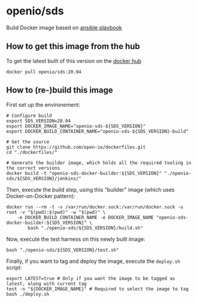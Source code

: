 # openio/sds

Build Docker image based on [ansible playbook](https://github.com/open-io/ansible-playbook-openio-deployment)

## How to get this image from the hub

To get the latest built of this version on the [docker hub](https://hub.docker.com/r/openio/sds)

```shell
docker pull openio/sds:20.04
```

## How to (re-)build this image

First set up the environement:

```shell
# Configure build
export SDS_VERSION=20.04
export DOCKER_IMAGE_NAME="openio-sds-${SDS_VERSION}"
export DOCKER_BUILD_CONTAINER_NAME="openio-sds-${SDS_VERSION}-build"

# Get the source
git clone https://github.com/open-io/dockerfiles.git
cd "./dockerfiles/"

# Generate the builder image, which holds all the required tooling in the correct versions
docker build -t "openio-sds-docker-builder:${SDS_VERSION}" "./openio-sds/${SDS_VERSION}/jenkins/"
```

Then, execute the build step, using this "builder" image (which uses Docker-on-Docker pattern):

```shell
docker run --rm -t -v /var/run/docker.sock:/var/run/docker.sock -u root -v "$(pwd):$(pwd)" -w "$(pwd)" \
    -e DOCKER_BUILD_CONTAINER_NAME -e DOCKER_IMAGE_NAME "openio-sds-docker-builder:${SDS_VERSION}" \
        bash "./openio-sds/${SDS_VERSION}/build.sh"
```

Now, execute the test harness on this newly built image:

```shell
bash "./openio-sds/${SDS_VERSION}/test.sh"
```

Finally, if you want to tag and deploy the image, execute the `deploy.sh` script:

```shell
export LATEST=true # Only if you want the image to be tagged as latest, along with current tag
test -n "${DOCKER_IMAGE_NAME}" # Required to select the image to tag
bash ./deploy.sh
```

